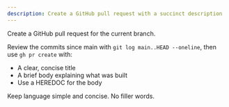 ```yaml
---
description: Create a GitHub pull request with a succinct description
---
```


Create a GitHub pull request for the current branch.

Review the commits since main with `git log main..HEAD --oneline`, then use `gh pr create` with:
- A clear, concise title
- A brief body explaining what was built
- Use a HEREDOC for the body

Keep language simple and concise. No filler words.
